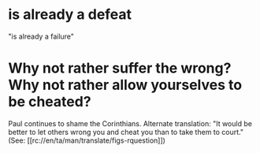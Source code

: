 # is already a defeat

"is already a failure"

# Why not rather suffer the wrong? Why not rather allow yourselves to be cheated?

Paul continues to shame the Corinthians. Alternate translation: "It would be better to let others wrong you and cheat you than to take them to court." (See: [[rc://en/ta/man/translate/figs-rquestion]])

